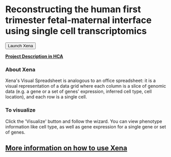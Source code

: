 # Reconstructing the human first trimester fetal-maternal interface using single cell transcriptomics  

<button class="cohortButton">Launch Xena</button>

**[Project Description in HCA](https://data.humancellatlas.org/explore/projects/f83165c5-e2ea-4d15-a5cf-33f3550bffde)**

### About Xena
Xena's Visual Spreadsheet is analogous to an office spreadsheet: it is a visual representation of a data grid where each column is a slice of genomic data (e.g. a gene or a set of genes' expression, inferred cell type, cell location), and each row is a single cell.

### To visualize
Click the 'Visualize' button and follow the wizard. You can view phenotype information like cell type, as well as gene expression for a single gene or set of genes.

## [More information on how to use Xena](https://singlecell.xenabrowser.net/datapages/?markdown=https://raw.githubusercontent.com/ucscXena/cohortMetaData/master/hub_singlecellnew.xenahubs.net/example1/info.mdown)

<br>
